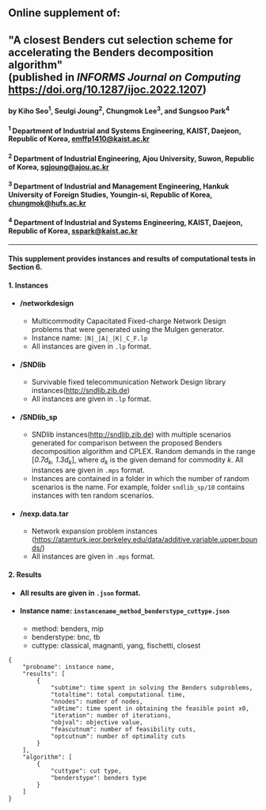 ## Online supplement of: 


## "A closest Benders cut selection scheme for accelerating the Benders decomposition algorithm" <br>(published in *INFORMS Journal on Computing* https://doi.org/10.1287/ijoc.2022.1207)


#### by Kiho Seo<sup>1</sup>, Seulgi Joung<sup>2</sup>, Chungmok Lee<sup>3</sup>, and Sungsoo Park<sup>4</sup>

#### <sup>1</sup> Department of Industrial and Systems Engineering, KAIST, Daejeon, Republic of Korea, emffp1410@kaist.ac.kr

#### <sup>2</sup> Department of Industrial Engineering, Ajou University, Suwon, Republic of Korea, sgjoung@ajou.ac.kr

#### <sup>3</sup> Department of Industrial and Management Engineering, Hankuk University of Foreign Studies, Youngin-si, Republic of Korea, chungmok@hufs.ac.kr

#### <sup>4</sup> Department of Industrial and Systems Engineering, KAIST, Daejeon, Republic of Korea, sspark@kaist.ac.kr

------------------------------------------------------------------------

#### This supplement provides instances and results of computational tests in Section 6. 

#### 1. Instances
+ #### /networkdesign
  + Multicommodity Capacitated Fixed-charge Network Design problems that were generated using the Mulgen generator.
  + Instance name: `|N|_|A|_|K|_C_F.lp`
  + All instances are given in `.lp` format.
+ #### /SNDlib
  + Survivable fixed telecommunication Network Design library instances(http://sndlib.zib.de)
  + All instances are given in `.lp` format.
+ #### /SNDlib_sp
  + SNDlib instances(http://sndlib.zib.de) with multiple scenarios generated for comparison between the proposed Benders decomposition algorithm and CPLEX. Random demands in the range [*0.7d<sub>k</sub>, 1.3d<sub>k</sub>*], where *d<sub>k</sub>* is the given demand for commodity *k*. All instances are given in `.mps` format.
  + Instances are contained in a folder in which the number of random scenarios is the name. For example, folder `sndlib_sp/10` contains instances with ten random scenarios.
+ #### /nexp.data.tar
  + Network expansion problem instances (https://atamturk.ieor.berkeley.edu/data/additive.variable.upper.bounds/)
  + All instances are given in `.mps` format.

#### 2. Results

+ #### All results are given in `.json` format.
+ #### Instance name: `instancename_method_benderstype_cuttype.json`
  + method: benders, mip
  + benderstype: bnc, tb
  + cuttype: classical, magnanti, yang, fischetti, closest

```jsonc
{
	"probname": instance name,
	"results": [
		{
			"subtime": time spent in solving the Benders subproblems,
			"totaltime": total computational time,
			"nnodes": number of nodes,
			"x0time": time spent in obtaining the feasible point x0,
			"iteration": number of iterations,
			"objval": objective value,
			"feascutnum": number of feasibility cuts,
			"optcutnum": number of optimality cuts
		}
	],
	"algorithm": [
		{
			"cuttype": cut type,
			"benderstype": benders type
		}
	]
}
```

